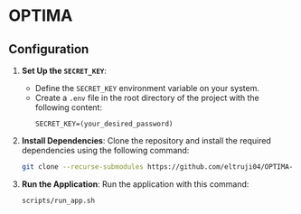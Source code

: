 # OPTIMA

## Configuration

1. **Set Up the `SECRET_KEY`**:
   - Define the `SECRET_KEY` environment variable on your system.
   - Create a `.env` file in the root directory of the project with the following content:
     ```
     SECRET_KEY=(your_desired_password)
     ```

2. **Install Dependencies**:
   Clone the repository and install the required dependencies using the following command:
   ```bash
   git clone --recurse-submodules https://github.com/eltruji04/OPTIMA-main

3. **Run the Application**:
   Run the application with this command:
   ```bash
   scripts/run_app.sh